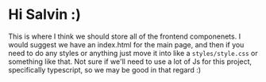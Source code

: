 # Hi Salvin :)
This is where I think we should store all of the frontend componenets. I would suggest we have an index.html for the main page, and then if you need to do any styles or anything just move it into like a `styles/style.css` or something like that. Not sure if we'll need to use a lot of Js for this project, specifically typescript, so we may be good in that regard :)
